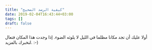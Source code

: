 ```yaml
---
title: "كيفية الرصد الصحيح"
date: 2019-02-04T16:43:44+03:00
tags: []
draft: false
---
```


أولا عليك أن تجد مكانا مظلما في الليل لا يلوثه الضوء. إذا وجدت هذا المكان فتعال لنخبرك بالمزيد. :-)